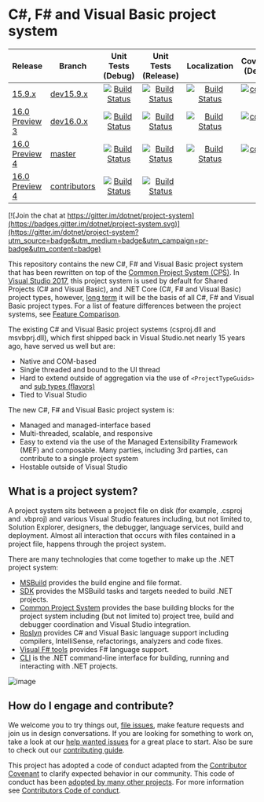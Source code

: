 # C#, F# and Visual Basic project system

|Release|Branch|Unit Tests (Debug)|Unit Tests (Release)| Localization | Coverage (Debug)
|---|---|:--:|:--:|:--:|:--:|
|[15.9.x](docs/repo/roadmap.md)|[dev15.9.x](https://github.com/dotnet/project-system/tree/dev15.9.x)|[![Build Status](https://dev.azure.com/dnceng/public/_apis/build/status/dotnet/project-system/unit-tests.debug.batched?branchName=dev15.9.x&label=build)](https://dev.azure.com/dnceng/public/_build/latest?definitionId=152&branchName=dev15.9.x)|[![Build Status](https://dev.azure.com/dnceng/public/_apis/build/status/dotnet/project-system/unit-tests.release.batched?branchName=dev15.9.x&label=build)](https://dev.azure.com/dnceng/public/_build/latest?definitionId=153&branchName=dev15.9.x)|[![Build Status](https://dev.azure.com/dnceng/public/_apis/build/status/dotnet/project-system/unit-tests.debug.spainish.batched?branchName=dev15.9.x&label=build)](https://dev.azure.com/dnceng/public/_build/latest?definitionId=157&branchName=dev15.9.x)|[![codecov](https://codecov.io/gh/dotnet/project-system/branch/dev15.9.x/graph/badge.svg)](https://codecov.io/gh/dotnet/project-system/branch/dev15.9.x)
|[16.0 Preview 3](docs/repo/roadmap.md)|[dev16.0.x](https://github.com/dotnet/project-system/tree/dev16.0.x)|[![Build Status](https://dev.azure.com/dnceng/public/_apis/build/status/dotnet/project-system/unit-tests.debug.batched?branchName=dev16.0.x&label=build)](https://dev.azure.com/dnceng/public/_build/latest?definitionId=152&branchName=dev16.0.x) |[![Build Status](https://dev.azure.com/dnceng/public/_apis/build/status/dotnet/project-system/unit-tests.release.batched?branchName=dev16.0.x&label=build)](https://dev.azure.com/dnceng/public/_build/latest?definitionId=153&branchName=dev16.0.x)| [![Build Status](https://dev.azure.com/dnceng/public/_apis/build/status/dotnet/project-system/unit-tests.debug.spainish.batched?branchName=dev16.0.x&label=build)](https://dev.azure.com/dnceng/public/_build/latest?definitionId=157&branchName=dev16.0.x) |[![codecov](https://codecov.io/gh/dotnet/project-system/branch/dev16.0.x/graph/badge.svg)](https://codecov.io/gh/dotnet/project-system)
|[16.0 Preview 4](docs/repo/roadmap.md)|[master](https://github.com/dotnet/project-system/tree/master)|[![Build Status](https://dev.azure.com/dnceng/public/_apis/build/status/dotnet/project-system/unit-tests.debug.batched?branchName=master&label=build)](https://dev.azure.com/dnceng/public/_build/latest?definitionId=152&branchName=master)|[![Build Status](https://dev.azure.com/dnceng/public/_apis/build/status/dotnet/project-system/unit-tests.release.batched?branchName=master&label=build)](https://dev.azure.com/dnceng/public/_build/latest?definitionId=153&branchName=master)| [![Build Status](https://dev.azure.com/dnceng/public/_apis/build/status/dotnet/project-system/unit-tests.debug.spainish.batched?branchName=master&label=build)](https://dev.azure.com/dnceng/public/_build/latest?definitionId=157&branchName=master) |[![codecov](https://codecov.io/gh/dotnet/project-system/branch/master/graph/badge.svg)](https://codecov.io/gh/dotnet/project-system)
|[16.0 Preview 4](docs/repo/roadmap.md)|[contributors](https://github.com/dotnet/project-system/tree/contributors)|[![Build Status](https://dev.azure.com/dnceng/public/_apis/build/status/dotnet/project-system/unit-tests.debug.batched?branchName=contributors&label=build)](https://dev.azure.com/dnceng/public/_build/latest?definitionId=152&branchName=contributors)|[![Build Status](https://dev.azure.com/dnceng/public/_apis/build/status/dotnet/project-system/unit-tests.release.batched?branchName=contributors&label=build)](https://dev.azure.com/dnceng/public/_build/latest?definitionId=153&branchName=contributors)| |

[![Join the chat at https://gitter.im/dotnet/project-system](https://badges.gitter.im/dotnet/project-system.svg)](https://gitter.im/dotnet/project-system?utm_source=badge&utm_medium=badge&utm_campaign=pr-badge&utm_content=badge)

This repository contains the new C#, F# and Visual Basic project system that has been rewritten on top of the [Common Project System (CPS)](https://github.com/microsoft/vsprojectsystem). In [Visual Studio 2017](https://www.visualstudio.com/vs/), this project system is used by default for Shared Projects (C# and Visual Basic), and .NET Core (C#, F# and Visual Basic) project types, however, [long term](docs/repo/roadmap.md) it will be the basis of all C#, F# and Visual Basic project types. For a list of feature differences between the project systems, see [Feature Comparison](https://github.com/dotnet/project-system/blob/master/docs/feature-comparison.md).

The existing C# and Visual Basic project systems (csproj.dll and msvbprj.dll), which first shipped back in Visual Studio.net nearly 15 years ago, have served us well but are:

- Native and COM-based
- Single threaded and bound to the UI thread
- Hard to extend outside of aggregation via the use of `<ProjectTypeGuids>` and [sub types (flavors)](https://docs.microsoft.com/en-us/visualstudio/extensibility/internals/project-types)
- Tied to Visual Studio

The new C#, F# and Visual Basic project system is:

- Managed and managed-interface based
- Multi-threaded, scalable, and responsive
- Easy to extend via the use of the  Managed Extensibility Framework (MEF) and composable. Many parties, including 3rd parties, can contribute to a single project system
- Hostable outside of Visual Studio

## What is a project system?
A project system sits between a project file on disk (for example, .csproj and .vbproj) and various Visual Studio features including, but not limited to, Solution Explorer, designers, the debugger, language services, build and deployment. Almost all interaction that occurs with files contained in a project file, happens through the project system.

There are many technologies that come together to make up the .NET project system:

- [MSBuild](https://github.com/microsoft/msbuild) provides the build engine and file format.
- [SDK](https://github.com/dotnet/sdk) provides the MSBuild tasks and targets needed to build .NET projects.
- [Common Project System](https://github.com/microsoft/vsprojectsystem) provides the base building blocks for the project system including (but not limited to) project tree, build and debugger coordination and Visual Studio integration.
- [Roslyn](https://github.com/dotnet/roslyn) provides C# and Visual Basic language support including compilers, IntelliSense, refactorings, analyzers and code fixes.
- [Visual F# tools](https://github.com/Microsoft/visualfsharp) provides F# language support.
- [CLI](https://github.com/dotnet/cli) is the .NET command-line interface for building, running and interacting with .NET projects.

![image](https://cloud.githubusercontent.com/assets/1103906/24277819/d1e48eba-1093-11e7-811f-ae5debcc1e6c.png)

## How do I engage and contribute?
We welcome you to try things out, [file issues](https://github.com/dotnet/roslyn-project-system/issues), make feature requests and join us in design conversations. If you are looking for something to work on, take a look at our [help wanted issues](https://github.com/dotnet/roslyn-project-system/issues?q=is%3Aopen+is%3Aissue+label%3A%22Help+Wanted%22) for a great place to start. Also be sure to check out our [contributing guide](CONTRIBUTING.md).

This project has adopted a code of conduct adapted from the [Contributor Covenant](http://contributor-covenant.org/) to clarify expected behavior in our community. This code of conduct has been [adopted by many other projects](http://contributor-covenant.org/adopters/). For more information see [Contributors Code of conduct](https://github.com/dotnet/home/blob/master/guidance/be-nice.md). 
